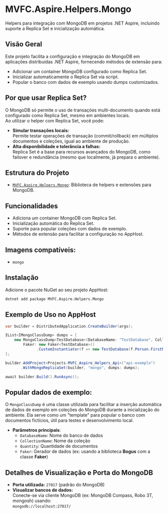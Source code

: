# MVFC.Aspire.Helpers.Mongo

Helpers para integração com MongoDB em projetos .NET Aspire, incluindo suporte a Replica Set e inicialização automática.

## Visão Geral

Este projeto facilita a configuração e integração do MongoDB em aplicações distribuídas .NET Aspire, fornecendo métodos de extensão para:

- Adicionar um container MongoDB configurado como Replica Set.
- Inicializar automaticamente o Replica Set via script.
- Popular o banco com dados de exemplo usando dumps customizados.

## Por que usar Replica Set?

O MongoDB só permite o uso de transações multi-documento quando está configurado como Replica Set, mesmo em ambientes locais.  
Ao utilizar o helper com Replica Set, você pode:

- **Simular transações locais:**  
  Permite testar operações de transação (commit/rollback) em múltiplos documentos e coleções, igual ao ambiente de produção.
- **Alta disponibilidade e tolerância a falhas:**  
  Replica Set é a base para recursos avançados do MongoDB, como failover e redundância (mesmo que localmente, já prepara o ambiente).

## Estrutura do Projeto

- [`MVFC.Aspire.Helpers.Mongo`](MVFC.Aspire.Helpers.Mongo.csproj): Biblioteca de helpers e extensões para MongoDB.

## Funcionalidades

- Adiciona um container MongoDB com Replica Set.
- Inicialização automática do Replica Set.
- Suporte para popular coleções com dados de exemplo.
- Métodos de extensão para facilitar a configuração no AppHost.

## Imagens compatíveis:
 - `mongo`

## Instalação

Adicione o pacote NuGet ao seu projeto AppHost:

```sh
dotnet add package MVFC.Aspire.Helpers.Mongo
```

## Exemplo de Uso no AppHost

```csharp
var builder = DistributedApplication.CreateBuilder(args);

IList<IMongoClassDump> dumps = [
    new MongoClassDump<TestDatabase>(DatabaseName: "TestDatabase", CollectionName: "TestCollection", Quantity: 100,
        Faker: new Faker<TestDatabase>()
              .CustomInstantiator(f => new TestDatabase(f.Person.FirstName, f.Person.Cpf())))
];

builder.AddProject<Projects.MVFC_Aspire_Helpers_Api>("api-exemplo")
       .WithMongoReplicaSet(builder, "mongo", dumps: dumps);

await builder.Build().RunAsync();
```

## Popular dados de exemplo:
  O `MongoClassDump` é uma classe utilizada para facilitar a inserção automática de dados de exemplo em coleções do MongoDB durante a inicialização do ambiente. Ela serve como um "template" para popular o banco com documentos fictícios, útil para testes e desenvolvimento local.

* **Parâmetros principais**:
    - `DatabaseName`: Nome do banco de dados
    - `CollectionName`: Nome da coleção
    - `Quantity`: Quantidade de documentos
    - `Faker`: Gerador de dados (ex: usando a biblioteca **Bogus** com a classe **Faker**)

## Detalhes de Visualização e Porta do MongoDB

- **Porta utilizada:** `27017` (padrão do MongoDB)
- **Visualizar bancos de dados:**  
  Conecte-se via cliente MongoDB (ex: MongoDB Compass, Robo 3T, mongosh) usando:  
  `mongodb://localhost:27017/`